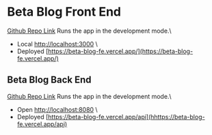 # Beta Blog Front End

[Github Repo Link](https://github.com/ksemenza/beta-blog-fe)
Runs the app in the development mode.\
- Local [http://localhost:3000](http://localhost:3000) \
- Deployed [https://beta-blog-fe.vercel.app/](https://beta-blog-fe.vercel.app/)

## Beta Blog Back End

[Github Repo Link](https://github.com/ksemenza/beta-blog-be)
Runs the app in the development mode.\
- Open [http://localhost:8080](http://localhost:8080) \
- Deployed [https://beta-blog-fe.vercel.app/api](hhttps://beta-blog-fe.vercel.app/api)